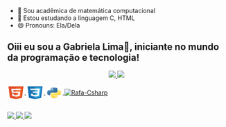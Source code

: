 - 🔭 Sou acadêmica de matemática computacional
- 🌱 Estou estudando a linguagem C, HTML
- 😄 Pronouns: Ela/Dela

## Oiii eu sou a Gabriela Lima👋, iniciante no mundo da programação e tecnologia!

<div align="center">
  <a 
  href="https://github.com/GabrielaGlima">
  <img height="160em" src="https://github-readme-stats.vercel.app/api?username=GabrielaGlima&show_icons=true&theme=dracula&include_all_commits=true&count_private=true"/>
  <img height="160em" src="https://github-readme-stats.vercel.app/api/top-langs/?username=GabrielaGlima&layout=compact&langs_count=7&theme=dracula"/>
</div>
  
<div style="display: inline_block"><br>
  <img align="center" alt="Rafa-HTML" height="30" width="40" src="https://raw.githubusercontent.com/devicons/devicon/master/icons/html5/html5-original.svg">
  <img align="center" alt="Rafa-CSS" height="30" width="40" src="https://raw.githubusercontent.com/devicons/devicon/master/icons/css3/css3-original.svg">
  <img align="center" alt="Rafa-Python" height="30" width="40" src="https://raw.githubusercontent.com/devicons/devicon/master/icons/python/python-original.svg">
  <img align="center" alt="Rafa-Csharp" height="30" width="40" src="[https://raw.githubusercontent.com/devicons/devicon/master/icons/csharp/csharp-original.svg](https://img2.gratispng.com/20180405/doe/kisspng-the-c-programming-language-computer-programming-co-programmer-5ac6bd83099b97.1672069615229740830394.jpg)">
</div>
  
  ##
 
<div> 
    <a target="_blank"
    href="https://instagram.com/gabriela032003" >
    <img src="https://img.shields.io/badge/-Instagram-%23E4405F?style=for-the-badge&logo=instagram&logoColor=white">
    </a>
    <a target="_blank" 
    href="https://www.twitch.tv/XD_eSports" >
    <img src="https://img.shields.io/badge/Twitch-9146FF?style=for-the-badge&logo=twitch&logoColor=white">
    </a> 
    <a target="_blank"
    href="https://www.linkedin.com/in/gabriela-lima-610a9b250/" >
    <img src="https://img.shields.io/badge/-LinkedIn-%230077B5?style=for-the-badge&logo=linkedin&logoColor=white">
    </a> 
</div>
